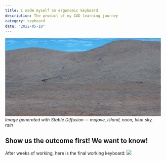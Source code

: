```yaml
---
title: I made myself an ergonomic keyboard
description: The product of my CAD learning journey
category: keyboard
date: "2022-05-18"
---
```


<p>
    <img src="./cover.png"/>
    <em classname="img-caption">Image generated with Stable Diffusion -- mojave, island, noon, blue sky, rain</em>
</p>

## Show us the outcome first! We want to know!

After weeks of working, here is the final working keyboard:
![](./finished.jpg)
